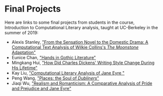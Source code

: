 # Final Projects

Here are links to some final projects from students in the course, Introduction to Computational Literary analysis, taught at UC-Berkeley in the summer of 2019: 

- Alexis Stanley, ["From the Sensation Novel to the Domestic Drama: A Computational Text Analysis of Wilkie Collins's *The Moonstone* Adaptation"](https://gist.github.com/alexisstanley/ed23c104d6761c60354ceaa5e9afdf76)
- Eunice Chan, ["Hands in Gothic Literature"](https://github.com/eunice-chan/Hands-in-Gothic-Literature/blob/master/Hands%20in%20Gothic%20Literature.ipynb)
- Mingkang Hui, ["How Did Charles Dickens' Writing Style Change During His Lifetime"](https://gist.github.com/MingkangHui/9ec0005f389140a44aa3d7fff7c319a7)
- Kay Liu, ["Computational Literary Analysis of Jane Eyre
"](https://gist.github.com/KayLeonard/520624662013a23672b6d77035266c7c)
- Peng Wang, ["Places: the Soul of _Dubliners_"](https://nbviewer.jupyter.org/github/LisaWang0306/final-project/blob/master/Peng-Wang-final.ipynb) 
- Jiaqi Wu, ["Realism and Romanticism: A Comparative Analysis of Pride and Prejudice and Jane Eyre"](https://nbviewer.jupyter.org/github/Kattthy/DH2019_Public/blob/master/Jiaqi%20Wu-final.ipynb) 
